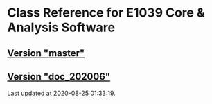 # Class Reference for E1039 Core & Analysis Software
## [Version "master"](master/)
## [Version "doc_202006"](doc_202006/)
Last updated at 2020-08-25 01:33:19.
